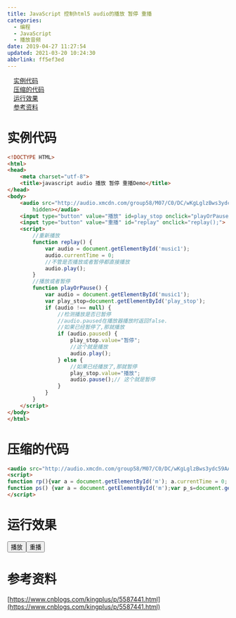 ```yaml
---
title: JavaScript 控制html5 audio的播放 暂停 重播
categories: 
  - 编程
  - JavaScript
  - 播放音频
date: 2019-04-27 11:27:54
updated: 2021-03-20 10:24:30
abbrlink: ff5ef3ed
---
```

<div id='my_toc'><a href="/blog/ff5ef3ed/#实例代码" class="header_1">实例代码</a>&nbsp;<br><a href="/blog/ff5ef3ed/#压缩的代码" class="header_1">压缩的代码</a>&nbsp;<br><a href="/blog/ff5ef3ed/#运行效果" class="header_1">运行效果</a>&nbsp;<br><a href="/blog/ff5ef3ed/#参考资料" class="header_1">参考资料</a>&nbsp;<br></div>
<style>.header_1{margin-left: 1em;}.header_2{margin-left: 2em;}.header_3{margin-left: 3em;}.header_4{margin-left: 4em;}.header_5{margin-left: 5em;}.header_6{margin-left: 6em;}</style>
<!--more-->
<script>if (navigator.platform.search('arm')==-1){document.getElementById('my_toc').style.display = 'none';}var e,p = document.getElementsByTagName('p');while (p.length>0) {e = p[0];e.parentElement.removeChild(e);}</script>

<!--end-->
# 实例代码
```html
<!DOCTYPE HTML>
<html>
<head>
    <meta charset="utf-8">
    <title>javascript audio 播放 暂停 重播Demo</title>
</head>
<body> 
    <audio src="http://audio.xmcdn.com/group58/M07/C0/DC/wKgLglzBws3ydc59AAQFZSpj3Eo398.m4a" controls="controls" preload id="music1"
        hidden></audio>
    <input type="button" value="播放" id=play_stop onclick="playOrPause();">
    <input type="button" value="重播" id="replay" onclick="replay();">
    <script>
        //重新播放
        function replay() {
            var audio = document.getElementById('music1');
            audio.currentTime = 0;
            //不管是否播放或者暂停都直接播放
            audio.play();
        }
        //播放或者暂停
        function playOrPause() {
            var audio = document.getElementById('music1');
            var play_stop=document.getElementById('play_stop');
            if (audio !== null) {
                //检测播放是否已暂停
                //audio.paused在播放器播放时返回false.
                //如果已经暂停了,那就播放
                if (audio.paused) {
                    play_stop.value="暂停";
                    //这个就是播放
                    audio.play();
                } else {
                    //如果已经播放了,那就暂停
                    play_stop.value="播放";
                    audio.pause();// 这个就是暂停
                }
            }
        }
    </script>
</body>
</html>
```
# 压缩的代码
```html
<audio src="http://audio.xmcdn.com/group58/M07/C0/DC/wKgLglzBws3ydc59AAQFZSpj3Eo398.m4a" controls="controls" preload id="m" hidden></audio><input type="button" value="播放" id=p_s onclick="ps();"><input type="button" value="重播" id="rp" onclick="rp();">
<script>
function rp(){var a = document.getElementById('m'); a.currentTime = 0; a.play();}
function ps() {var a = document.getElementById('m');var p_s=document.getElementById('p_s');if (a !== null) {if (a.paused) {p_s.value="暂停";a.play();} else {p_s.value="播放";a.pause();}}}
</script>
```
# 运行效果

<audio src="http://audio.xmcdn.com/group58/M07/C0/DC/wKgLglzBws3ydc59AAQFZSpj3Eo398.m4a" controls="controls" preload id="m" hidden></audio><input type="button" value="播放" id=p_s onclick="ps();"><input type="button" value="重播" id="rp" onclick="rp();">
<script>
function rp(){var a = document.getElementById('m'); a.currentTime = 0; a.play();}
function ps() {var a = document.getElementById('m');var p_s=document.getElementById('p_s');if (a !== null) {if (a.paused) {p_s.value="暂停";a.play();} else {p_s.value="播放";a.pause();}}}
</script>

# 参考资料
[https://www.cnblogs.com/kingplus/p/5587441.html](https://www.cnblogs.com/kingplus/p/5587441.html)
